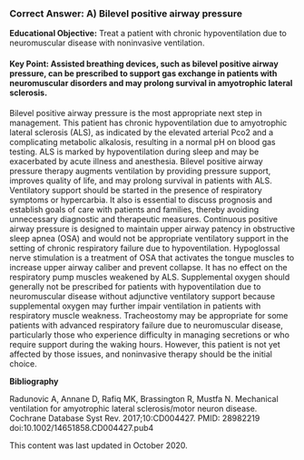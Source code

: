 
### Correct Answer: A) Bilevel positive airway pressure 

**Educational Objective:** Treat a patient with chronic hypoventilation due to neuromuscular disease with noninvasive ventilation.

#### **Key Point:** Assisted breathing devices, such as bilevel positive airway pressure, can be prescribed to support gas exchange in patients with neuromuscular disorders and may prolong survival in amyotrophic lateral sclerosis.

Bilevel positive airway pressure is the most appropriate next step in management. This patient has chronic hypoventilation due to amyotrophic lateral sclerosis (ALS), as indicated by the elevated arterial Pco2 and a complicating metabolic alkalosis, resulting in a normal pH on blood gas testing. ALS is marked by hypoventilation during sleep and may be exacerbated by acute illness and anesthesia. Bilevel positive airway pressure therapy augments ventilation by providing pressure support, improves quality of life, and may prolong survival in patients with ALS. Ventilatory support should be started in the presence of respiratory symptoms or hypercarbia. It also is essential to discuss prognosis and establish goals of care with patients and families, thereby avoiding unnecessary diagnostic and therapeutic measures.
Continuous positive airway pressure is designed to maintain upper airway patency in obstructive sleep apnea (OSA) and would not be appropriate ventilatory support in the setting of chronic respiratory failure due to hypoventilation.
Hypoglossal nerve stimulation is a treatment of OSA that activates the tongue muscles to increase upper airway caliber and prevent collapse. It has no effect on the respiratory pump muscles weakened by ALS.
Supplemental oxygen should generally not be prescribed for patients with hypoventilation due to neuromuscular disease without adjunctive ventilatory support because supplemental oxygen may further impair ventilation in patients with respiratory muscle weakness.
Tracheostomy may be appropriate for some patients with advanced respiratory failure due to neuromuscular disease, particularly those who experience difficulty in managing secretions or who require support during the waking hours. However, this patient is not yet affected by those issues, and noninvasive therapy should be the initial choice.

**Bibliography**

Radunovic A, Annane D, Rafiq MK, Brassington R, Mustfa N. Mechanical ventilation for amyotrophic lateral sclerosis/motor neuron disease. Cochrane Database Syst Rev. 2017;10:CD004427. PMID: 28982219 doi:10.1002/14651858.CD004427.pub4

This content was last updated in October 2020.